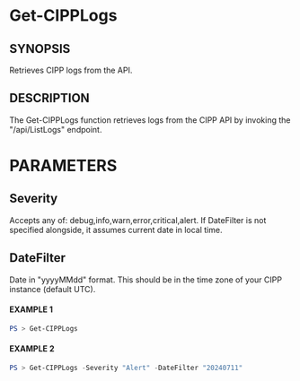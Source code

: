 # Get-CIPPLogs
## SYNOPSIS
Retrieves CIPP logs from the API.
## DESCRIPTION
The Get-CIPPLogs function retrieves logs from the CIPP API by invoking the "/api/ListLogs" endpoint.
# PARAMETERS

## Severity
Accepts any of: debug,info,warn,error,critical,alert. If DateFilter is not specified alongside, it assumes current date in local time.

## DateFilter
Date in "yyyyMMdd" format. This should be in the time zone of your CIPP instance (default UTC).

#### EXAMPLE 1
```powershell
PS > Get-CIPPLogs
```

#### EXAMPLE 2
```powershell
PS > Get-CIPPLogs -Severity "Alert" -DateFilter "20240711"
```
